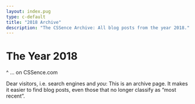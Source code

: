 ```yaml
---
layout: index.pug
type: c-default
title: "2018 Archive"
description: "The CSSence Archive: All blog posts from the year 2018."
---
```


# The Year 2018
^ … on CSSence.com

Dear visitors, i.e. search engines and _you_: This is an archive page.
It makes it easier to find blog posts, even those that no longer classify as “most recent”.
